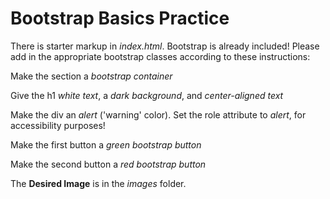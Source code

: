 # Bootstrap Basics Practice

There is starter markup in _index.html_. Bootstrap is already included! Please add in the appropriate bootstrap classes according to these instructions:

Make the section a _bootstrap container_

Give the h1 _white text_, a _dark background_, and _center-aligned text_

Make the div an _alert_ ('warning' color). Set the role attribute to _alert_, for accessibility purposes!

Make the first button a _green bootstrap button_

Make the second button a _red bootstrap button_

The **Desired Image** is in the _images_ folder.

